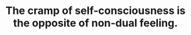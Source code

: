 ---
title: The cramp of self-consciousness is the opposite of non-dual feeling.
tags: non-dual mindfulness self waking-up
---